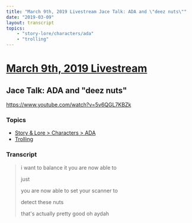 ```yaml
---
title: "March 9th, 2019 Livestream Jace Talk: ADA and \"deez nuts\""
date: "2019-03-09"
layout: transcript
topics:
    - "story-lore/characters/ada"
    - "trolling"
---
```

# [March 9th, 2019 Livestream](../2019-03-09.md)
## Jace Talk: ADA and "deez nuts"
https://www.youtube.com/watch?v=5v6QGL7KBZk

### Topics
* [Story & Lore > Characters > ADA](../topics/story-lore/characters/ada.md)
* [Trolling](../topics/trolling.md)

### Transcript

> i want to balance it you are now able to
> 
> just
> 
> you are now able to set your scanner to
> 
> detect these nuts
> 
> that's actually pretty good oh aydah
> 
